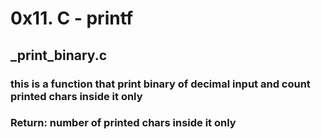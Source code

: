 # 0x11. C - printf
## _print_binary.c 
### this is a function that print binary of decimal input and count printed chars inside it only
### Return: number of printed chars inside it only
